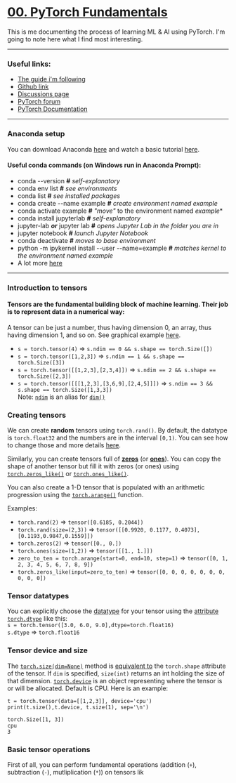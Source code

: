 
# [00. PyTorch Fundamentals](https://www.learnpytorch.io/00_pytorch_fundamentals/)
This is me documenting the process of learning ML & AI using PyTorch. I'm going to note here what I find most interesting.

---------------- 

### Useful links:

- [The guide i'm following](https://colab.research.google.com/github/mrdbourke/pytorch-deep-learning/blob/main/00_pytorch_fundamentals.ipynb) 
- [Github link ](https://github.com/mrdbourke/pytorch-deep-learning)
- [Discussions page](https://github.com/mrdbourke/pytorch-deep-learning/discussions)
- [PyTorch forum](https://discuss.pytorch.org/)
- [PyTorch Documentation](https://pytorch.org/docs/stable/)

-------------------
### Anaconda setup
You can download Anaconda [here](https://www.anaconda.com/download) and watch a basic tutorial [here](https://freelearning.anaconda.cloud/get-started-with-anaconda).

#### Useful conda commands (on Windows run in Anaconda Prompt):
- conda --version **#** *self-explanatory*
- conda env list **#** *see environments*
- conda list **#** *see installed packages*
- conda create --name example **#** *create environment named *example**
- conda activate example **#** *"move"* to the environment named *example**
- conda install jupyterlab **#** *self-explanatory*
- jupyter-lab ***or*** jupyter lab **#** *opens Jupyter Lab in the folder you are in*
- jupyter notebook **#** *launch Jupyter Notebook*
- conda deactivate **#** *moves to base environment*
- python -m ipykernel install --user --name=example **#** *matches kernel to the environment named *example**
- A lot more [here](https://docs.conda.io/projects/conda/en/latest/_downloads/a35958a2a7fa1e927e7dfb61ebcd69a9/conda-4.14.pdf)

---

### Introduction to tensors

#### **Tensors** are the fundamental building block of machine learning. Their job is to represent data in a numerical way:
A tensor can be just a number, thus having dimension 0, an array, thus having dimension 1, and so on. See graphical example [here](https://raw.githubusercontent.com/mrdbourke/pytorch-deep-learning/main/images/00-scalar-vector-matrix-tensor.png).
- `s = torch.tensor(4)` $\Rightarrow$ `s.ndim == 0 && s.shape == torch.Size([])`
- `s = torch.tensor([1,2,3])` $\Rightarrow$ `s.ndim == 1 && s.shape == torch.Size([3])`
- `s = torch.tensor([[1,2,3],[2,3,4]])` $\Rightarrow$ `s.ndim == 2 && s.shape == torch.Size([2,3])`
- `s = torch.tensor([[[1,2,3],[3,6,9],[2,4,5]]])` $\Rightarrow$ `s.ndim == 3 && s.shape == torch.Size([1,3,3])`\
Note: [`ndim`](https://pytorch.org/docs/stable/generated/torch.Tensor.ndim.html?highlight=tensor+ndim#torch.Tensor.ndim) is an alias for [`dim()`](https://pytorch.org/docs/stable/generated/torch.Tensor.dim.html#torch.Tensor.dim)

### Creating tensors

We can create **random** tensors using `torch.rand()`. By default, the datatype is `torch.float32` and the numbers are in the interval `[0,1)`. You can see how to change those and more details [here](https://pytorch.org/docs/stable/generated/torch.rand.html?highlight=rand#torch.rand).

Similarly, you can create tensors full of [**zeros**](https://pytorch.org/docs/stable/generated/torch.zeros.html?highlight=zeros#torch.zeros) (or [**ones**](https://pytorch.org/docs/stable/generated/torch.ones.html?highlight=ones#torch.ones)). You can copy the shape of another tensor but fill it with zeros (or ones) using [`torch.zeros_like()`](https://pytorch.org/docs/stable/generated/torch.zeros_like.html) or [`torch.ones_like()`](https://pytorch.org/docs/1.9.1/generated/torch.ones_like.html).

You can also create a 1-D tensor that is populated with an arithmetic progression using the [`torch.arange()`](https://pytorch.org/docs/stable/generated/torch.arange.html?highlight=arange#torch.arange) function.

Examples:

- `torch.rand(2)` $\Rightarrow$ `tensor([0.6185, 0.2044])`
- `torch.rand(size=(2,3))` $\Rightarrow$ `tensor([[0.9920, 0.1177, 0.4073],[0.1193,0.9847,0.1559]])`
- `torch.zeros(2)` $\Rightarrow$ `tensor([0., 0.])`
- `torch.ones(size=(1,2))` $\Rightarrow$ `tensor([[1., 1.]])`
- `zero_to_ten = torch.arange(start=0, end=10, step=1)` $\Rightarrow$ `tensor([0, 1, 2, 3, 4, 5, 6, 7, 8, 9])`
- `torch.zeros_like(input=zero_to_ten)` $\Rightarrow$ `tensor([0, 0, 0, 0, 0, 0, 0, 0, 0, 0])`


### Tensor datatypes

You can explicitly choose the [datatype](https://pytorch.org/docs/stable/tensors.html#data-types) for your tensor using the [attribute `torch.dtype`](https://pytorch.org/docs/stable/tensor_attributes.html#torch.dtype) like this:\
`s = torch.tensor([3.0, 6.0, 9.0],dtype=torch.float16)`\
`s.dtype` $\Rightarrow$ `torch.float16`

### Tensor device and size

The [`torch.size(dim=None)`](https://pytorch.org/docs/stable/generated/torch.Tensor.size.html?highlight=tensor+size#torch.Tensor.size) method is [equivalent to](https://github.com/pytorch/pytorch/issues/5544) the `torch.shape` attribute of the tensor. If `dim` is specified, `size(int)` returns an int holding the size of that dimension. [`torch.device`](https://pytorch.org/docs/stable/tensor_attributes.html?highlight=device#torch.device) is an object representing where the tensor is or will be allocated. Default is CPU. Here is an example:

`t = torch.tensor(data=[[1,2,3]], device='cpu')` \
`print(t.size(),t.device, t.size(1), sep='\n')`

`torch.Size([1, 3])`\
`cpu`\
`3`

### Basic tensor operations
First of all, you can perform fundamental operations (addition (`+`), subtraction (`-`), mutliplication (`*`)) on tensors lik
<!--stackedit_data:
eyJoaXN0b3J5IjpbLTE3MzMzMTczODEsLTg4MzQ2MjQwMywtMT
czMTExNzMyMSwxMzUyMjAyMjU1LC0yMDY2ODk0MTI3LC0xMzU4
NTQ0ODA5LDE2Nzk1MzcwNzQsLTI3MzAxNDYyNCwzMjk2MDUzNz
csLTE5ODI1MzQzNDgsLTE5OTE1NzkzMDUsMTQwODczNjU0NSwt
MTgzMjg0MTkyOCwxMzA4Mjc1OTI3LC0xMzY2ODM4NDQzLC04Nj
IzMDQ4NjMsODY4OTA4ODA5LDE0MDg3NzE0MDMsLTg4Mzk3NzEy
OSwxNDI5NTQ2NjgwXX0=
-->